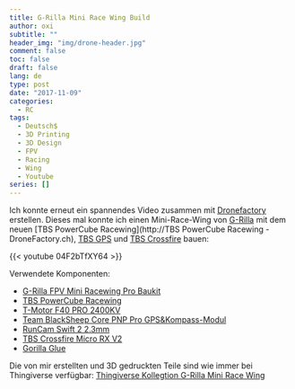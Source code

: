 ```yaml
---
title: G-Rilla Mini Race Wing Build
author: oxi
subtitle: ""
header_img: "img/drone-header.jpg"
comment: false
toc: false
draft: false
lang: de
type: post
date: "2017-11-09"
categories:
  - RC
tags:
  - Deutsch$
  - 3D Printing
  - 3D Design
  - FPV
  - Racing
  - Wing
  - Youtube
series: []
---
```

Ich konnte erneut ein spannendes Video zusammen mit [Dronefactory](http://www.dronefactory.ch/) erstellen. Dieses mal konnte ich einen Mini-Race-Wing von [G-Rilla](https://www.g-rilla.com/) mit dem neuen [TBS PowerCube Racewing](http://TBS PowerCube Racewing - DroneFactory.ch), [TBS GPS](http://www.dronefactory.ch/produkt/team-blacksheep-core-pnp-pro-gpskompass-modul/) und [TBS Crossfire](http://www.dronefactory.ch/produkt/tbs-crossfire-micro-rx/) bauen:

{{< youtube 04F2bTfXY64 >}}

Verwendete Komponenten:
* [G-Rilla FPV Mini Racewing Pro Baukit](http://www.dronefactory.ch/produkt/g-rilla-fpv-mini-racewing-pro-baukit/)
* [TBS PowerCube Racewing](http://www.dronefactory.ch/produkt/tbs-powercube-racewing/)
* [T-Motor F40 PRO 2400KV](http://www.dronefactory.ch/produkt/t-motor-f40-pro-2400kv/)
* [Team BlackSheep Core PNP Pro GPS&Kompass-Modul](http://www.dronefactory.ch/produkt/team-blacksheep-core-pnp-pro-gpskompass-modul/)
* [RunCam Swift 2 2.3mm](http://www.dronefactory.ch/produkt/runcam-swift-v2-2-1mm-linse/)
* [TBS Crossfire Micro RX V2](http://www.dronefactory.ch/produkt/tbs-crossfire-micro-rx/)
* [Gorilla Glue](http://www.dronefactory.ch/produkt/gorilla-glue/)

Die von mir erstellten und 3D gedruckten Teile sind wie immer bei Thingiverse verfügbar: [Thingiverse Kollegtion G-Rilla Mini Race Wing](https://www.thingiverse.com/oxivanisher/collections/g-rilla-fpv-mini-race-wing)

